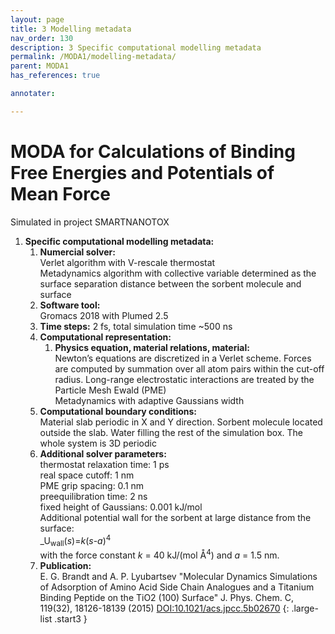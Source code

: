 ```yaml
---
layout: page
title: 3 Modelling metadata
nav_order: 130
description: 3 Specific computational modelling metadata
permalink: /MODA1/modelling-metadata/
parent: MODA1
has_references: true

annotater:

---
```


# MODA for Calculations of Binding Free Energies and Potentials of Mean Force
Simulated in project SMARTNANOTOX

1. __Specific computational modelling metadata:__
    1. __Numercial solver:__<br>
        Verlet algorithm with V-rescale thermostat<br>
        Metadynamics algorithm with collective variable determined as the surface separation distance between the sorbent molecule and surface
    2. __Software tool:__<br>
        Gromacs 2018 with Plumed 2.5
    3. __Time steps:__
        2 fs, total simulation time ~500 ns
    4. __Computational representation:__
        1. __Physics equation, material relations, material:__<br>
            Newton’s equations are discretized in a Verlet scheme. Forces are computed by summation over all atom pairs within the cut-off radius. Long-range electrostatic interactions are treated by the Particle Mesh Ewald (PME)<br>
            Metadynamics with adaptive Gaussians width
    5. __Computational boundary conditions:__<br>
        Material slab periodic in X and Y direction. Sorbent molecule located outside the slab. Water filling the rest of the simulation box. The whole system is 3D periodic
    6. __Additional solver parameters:__<br>
        thermostat relaxation time:  1 ps<br>
        real space cutoff:  1 nm<br>
        PME grip spacing:  0.1 nm<br>
        preequilibration time:  2 ns<br>
        fixed height of Gaussians:  0.001 kJ/mol<br>
        Additional potential wall for the sorbent at large distance from the surface:<br>
        _U<sub>wall</sub>(_s_)=_k_(_s_-_a_)<sup>4</sup><br>
        with the force constant _k_ = 40 kJ/(mol Å<sup>4</sup>) and _a_ = 1.5 nm.
    7. __Publication:__<br>
        E. G. Brandt and A. P. Lyubartsev "Molecular Dynamics Simulations of Adsorption of Amino Acid Side Chain Analogues and a Titanium Binding Peptide on the TiO2 (100) Surface" J. Phys. Chem. C, 119(32), 18126-18139 (2015) [DOI:10.1021/acs.jpcc.5b02670](https://doi.org/10.1021/acs.jpcc.5b02670)
{: .large-list .start3 }
